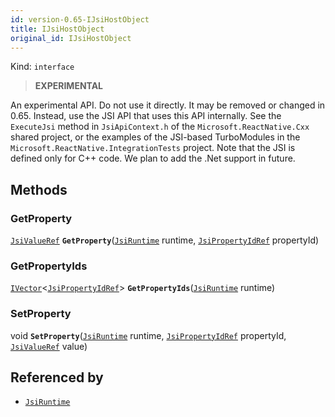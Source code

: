 ```yaml
---
id: version-0.65-IJsiHostObject
title: IJsiHostObject
original_id: IJsiHostObject
---
```


Kind: `interface`



> **EXPERIMENTAL**

An experimental API. Do not use it directly. It may be removed or changed in 0.65. Instead, use the JSI API that uses this API internally.
See the `ExecuteJsi` method in `JsiApiContext.h` of the `Microsoft.ReactNative.Cxx` shared project, or the examples of the JSI-based TurboModules in the `Microsoft.ReactNative.IntegrationTests` project.
Note that the JSI is defined only for C++ code. We plan to add the .Net support in future.



## Methods
### GetProperty
[`JsiValueRef`](JsiValueRef) **`GetProperty`**([`JsiRuntime`](JsiRuntime) runtime, [`JsiPropertyIdRef`](JsiPropertyIdRef) propertyId)



### GetPropertyIds
[`IVector`](https://docs.microsoft.com/uwp/api/Windows.Foundation.Collections.IVector-1)<[`JsiPropertyIdRef`](JsiPropertyIdRef)> **`GetPropertyIds`**([`JsiRuntime`](JsiRuntime) runtime)



### SetProperty
void **`SetProperty`**([`JsiRuntime`](JsiRuntime) runtime, [`JsiPropertyIdRef`](JsiPropertyIdRef) propertyId, [`JsiValueRef`](JsiValueRef) value)






## Referenced by
- [`JsiRuntime`](JsiRuntime)
